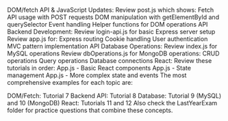 DOM/fetch API & JavaScript Updates:
Review post.js which shows:
Fetch API usage with POST requests
DOM manipulation with getElementById and querySelector
Event handling
Helper functions for DOM operations
API Backend Development:
Review login-api.js for basic Express server setup
Review app.js for:
Express routing
Cookie handling
User authentication
MVC pattern implementation
API Database Operations:
Review index.js for MySQL operations
Review dbOperations.js for MongoDB operations:
CRUD operations
Query operations
Database connections
React: Review these tutorials in order:
App.js - Basic React components
App.js - State management
App.js - More complex state and events
The most comprehensive examples for each topic are:

DOM/Fetch: Tutorial 7
Backend API: Tutorial 8
Database: Tutorial 9 (MySQL) and 10 (MongoDB)
React: Tutorials 11 and 12
Also check the LastYearExam folder for practice questions that combine these concepts.
